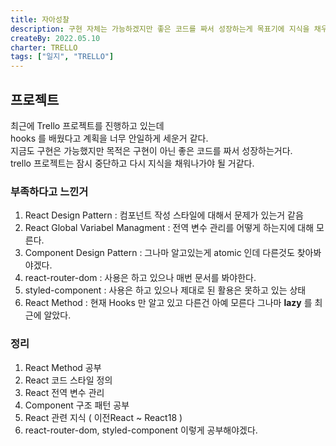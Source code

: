 ```yaml
---
title: 자아성찰
description: 구현 자체는 가능하겠지만 좋은 코드를 짜서 성장하는게 목표기에 지식을 채우기로 했음
createBy: 2022.05.10
charter: TRELLO
tags: ["일지", "TRELLO"]
---
```


## 프로젝트

최근에 Trello 프로젝트를 진행하고 있는데  
hooks 를 배웠다고 계획을 너무 안일하게 세운거 같다.  
지금도 구현은 가능했지만 목적은 구현이 아닌 좋은 코드를 짜서 성장하는거다.  
trello 프로젝트는 잠시 중단하고 다시 지식을 채워나가야 될 거같다.

### 부족하다고 느낀거

1. React Design Pattern : 컴포넌트 작성 스타일에 대해서 문제가 있는거 같음
2. React Global Variabel Managment : 전역 변수 관리를 어떻게 하는지에 대해 모른다.
3. Component Design Pattern : 그나마 알고있는게 atomic 인데 다른것도 찾아봐야겠다.
4. react-router-dom : 사용은 하고 있으나 매번 문서를 봐야한다.
5. styled-component : 사용은 하고 있으나 제대로 된 활용은 못하고 있는 상태
6. React Method : 현재 Hooks 만 알고 있고 다른건 아예 모른다 그나마 **lazy** 를 최근에 알았다.

### 정리

1. React Method 공부
2. React 코드 스타일 정의
3. React 전역 변수 관리
4. Component 구조 패턴 공부
5. React 관련 지식 ( 이전React ~ React18 )
6. react-router-dom, styled-component 이렇게 공부해야겠다.
